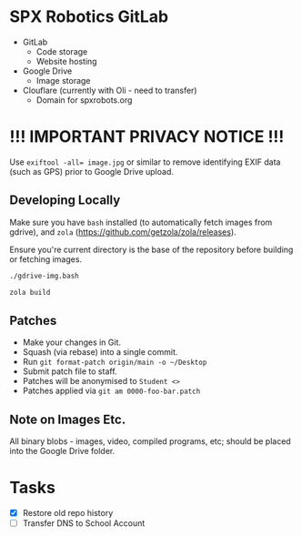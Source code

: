 # SPX Robotics GitLab

* GitLab
    * Code storage
    * Website hosting
* Google Drive
    * Image storage
* Clouflare (currently with Oli - need to transfer)
    * Domain for spxrobots.org

# !!! IMPORTANT PRIVACY NOTICE !!!

Use `exiftool -all= image.jpg` or similar to remove identifying EXIF data (such as GPS) prior to Google Drive upload.

## Developing Locally

Make sure you have `bash` installed (to automatically fetch images from gdrive), and `zola` (https://github.com/getzola/zola/releases).

Ensure you're current directory is the base of the repository before building or fetching images.

```sh
./gdrive-img.bash
```

```sh
zola build
```

## Patches

* Make your changes in Git.
* Squash (via rebase) into a single commit.
* Run `git format-patch origin/main -o ~/Desktop`
* Submit patch file to staff.
* Patches will be anonymised to `Student <>`
* Patches applied via `git am 0000-foo-bar.patch`

## Note on Images Etc.

All binary blobs - images, video, compiled programs, etc; should be placed into the Google Drive folder.

# Tasks

+ [x] Restore old repo history
+ [ ] Transfer DNS to School Account
